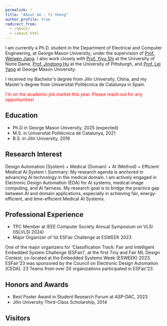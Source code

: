 ```yaml
---
permalink: /
title: "About me - Yi Sheng"
author_profile: true
redirect_from: 
  - /about/
  - /about.html
---
```

I am currently a Ph.D. student in the Department of Electrical and Computer Engineering, at George Mason University, under the supervision of [Prof. Weiwen Jiang](https://www.gmu.edu/profiles/wjiang8). I also work closely with [Prof. Yiyu Shi](https://engineering.nd.edu/faculty/yiyu-shi/) at the University of Notre Dame, [Prof. Jingtong Hu](https://sites.pitt.edu/~jthu/) at the University of Pittsburgh, and [Prof. Lei Yang](https://www.gmu.edu/profiles/lyang) at George Mason University.

I received my Bachelor’s degree from Jilin University, China, and my Master's degree from Universitat Politècnica de Catalunya in Spain.
<p style="color: red;">I'm on the academic job market this year. Please reach out for any opportunities!</p>


Education
------

* Ph.D in George Mason University, 2025 (expected)
* M.S. in Universitat Politècnica de Catalunya, 2021
* B.S. in Jilin University, 2016

  
Research Interest
------
Design Automation (System) + Medical (Domain) + AI (Method) = Efficient Medical AI System
\\
Summary: My research agenda is anchored in advancing AI technology in the medical domain. I am actively engaged in Electronic Design Automation (EDA) for AI systems, medical image computing, and AI fairness. My research goal is to bridge the practice gap between AI and domain applications, especially in achieving fair, energy-efficient, and time-efficient Medical AI Systems.

Professional Experience
------
* TPC Member at IEEE Computer Society Annual Symposium on VLSI (ISLVLSI 2024)
* Major Organizer of 1st ESFair Challenge at ESWEEK 2023  
  
 One of the major organizers for ‘Classification Track: Fair and Intelligent Embedded System Challenge
(ESFair)’, at the first Tiny and Fair ML Design Contest, co-located at the Embedded Systems Week
(ESWEEK) 2023. ESFair’23 was sponsored by the Council on Electronic Design Automation (CEDA).
23 Teams from over 20 organizations participated in ESFair’23.

Honors and Awards
------
* Best Poster Award in Student Research Forum at ASP-DAC, 2023
* Jilin University Third-Class Scholarship, 2014

Visitors
------
<script type="text/javascript" id="clustrmaps" src="//clustrmaps.com/map_v2.js?d=PjgHw-OcfGbkZsa78YFVI6ZcXKW5zhX2-FPP6G9rw5U&cl=ffffff&w=a"></script>
